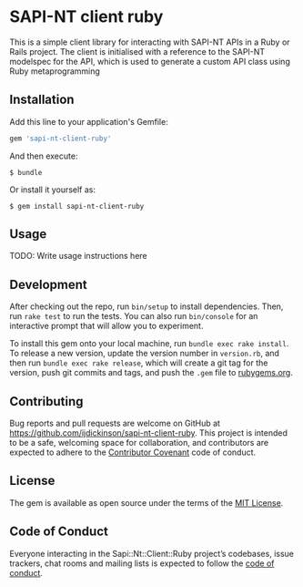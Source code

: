 # SAPI-NT client ruby

This is a simple client library for interacting with SAPI-NT APIs in a Ruby
or Rails project. The client is initialised with a reference to the SAPI-NT
modelspec for the API, which is used to generate a custom API class using
Ruby metaprogramming

## Installation

Add this line to your application's Gemfile:

```ruby
gem 'sapi-nt-client-ruby'
```

And then execute:

    $ bundle

Or install it yourself as:

    $ gem install sapi-nt-client-ruby

## Usage

TODO: Write usage instructions here

## Development

After checking out the repo, run `bin/setup` to install dependencies. Then, run `rake test` to run the tests. You can also run `bin/console` for an interactive prompt that will allow you to experiment.

To install this gem onto your local machine, run `bundle exec rake install`. To release a new version, update the version number in `version.rb`, and then run `bundle exec rake release`, which will create a git tag for the version, push git commits and tags, and push the `.gem` file to [rubygems.org](https://rubygems.org).

## Contributing

Bug reports and pull requests are welcome on GitHub at https://github.com/ijdickinson/sapi-nt-client-ruby. This project is intended to be a safe, welcoming space for collaboration, and contributors are expected to adhere to the [Contributor Covenant](http://contributor-covenant.org) code of conduct.

## License

The gem is available as open source under the terms of the [MIT License](https://opensource.org/licenses/MIT).

## Code of Conduct

Everyone interacting in the Sapi::Nt::Client::Ruby project’s codebases, issue trackers, chat rooms and mailing lists is expected to follow the [code of conduct](https://github.com/ijdickinson/sapi-nt-client-ruby/blob/master/CODE_OF_CONDUCT.md).
